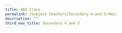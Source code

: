 ```yaml
---
title: 4N1 Class
permalink: /subject-teachers/Secondary-4-and-5/4N1/
description: ""
third_nav_title: Secondary 4 and 5
---
```


